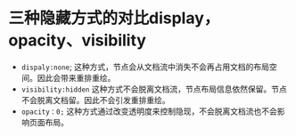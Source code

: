 # 三种隐藏方式的对比display，opacity、visibility

* `dispaly:none`; 这种方式，节点会从文档流中消失不会再占用文档的布局空间。因此会带来重排重绘。
* `visibility:hidden`   这种方式不会脱离文档流，节点布局信息依然保留。节点不会脱离文档留。因此不会引发重排重绘。
* `opacity：0;`  这种方式通过改变透明度来控制隐现，不会脱离文档流也不会影响页面布局。  